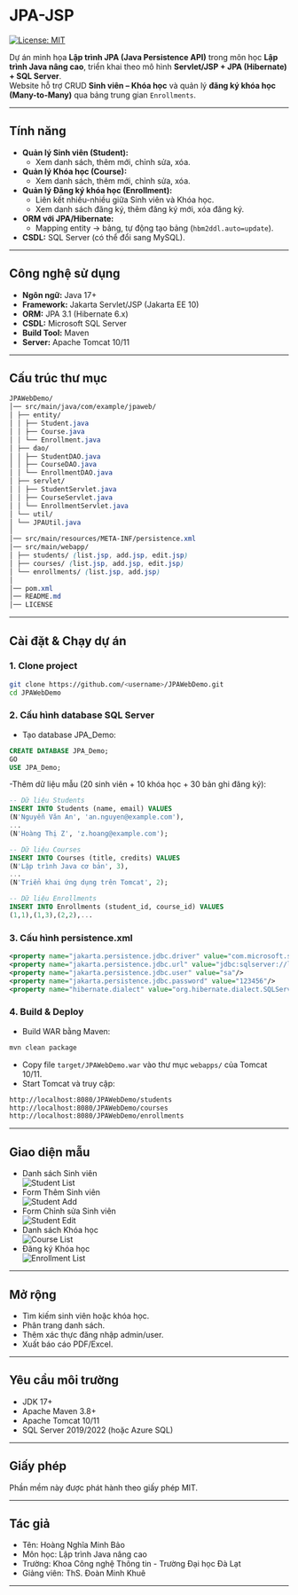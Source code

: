 # JPA-JSP

[![License: MIT](https://img.shields.io/badge/License-MIT-yellow.svg)](LICENSE)

Dự án minh họa **Lập trình JPA (Java Persistence API)** trong môn học **Lập trình Java nâng cao**, triển khai theo mô hình **Servlet/JSP + JPA (Hibernate) + SQL Server**.  
Website hỗ trợ CRUD **Sinh viên – Khóa học** và quản lý **đăng ký khóa học (Many-to-Many)** qua bảng trung gian `Enrollments`.

---

## Tính năng

- **Quản lý Sinh viên (Student):**
  - Xem danh sách, thêm mới, chỉnh sửa, xóa.
- **Quản lý Khóa học (Course):**
  - Xem danh sách, thêm mới, chỉnh sửa, xóa.
- **Quản lý Đăng ký khóa học (Enrollment):**
  - Liên kết nhiều-nhiều giữa Sinh viên và Khóa học.
  - Xem danh sách đăng ký, thêm đăng ký mới, xóa đăng ký.
- **ORM với JPA/Hibernate:**
  - Mapping entity → bảng, tự động tạo bảng (`hbm2ddl.auto=update`).
- **CSDL:** SQL Server (có thể đổi sang MySQL).

---

## Công nghệ sử dụng

- **Ngôn ngữ:** Java 17+
- **Framework:** Jakarta Servlet/JSP (Jakarta EE 10)
- **ORM:** JPA 3.1 (Hibernate 6.x)
- **CSDL:** Microsoft SQL Server
- **Build Tool:** Maven
- **Server:** Apache Tomcat 10/11

---

## Cấu trúc thư mục

```css
JPAWebDemo/
│── src/main/java/com/example/jpaweb/
│ ├── entity/
│ │ ├── Student.java
│ │ ├── Course.java
│ │ └── Enrollment.java
│ ├── dao/
│ │ ├── StudentDAO.java
│ │ ├── CourseDAO.java
│ │ └── EnrollmentDAO.java
│ ├── servlet/
│ │ ├── StudentServlet.java
│ │ ├── CourseServlet.java
│ │ └── EnrollmentServlet.java
│ └── util/
│ └── JPAUtil.java
│
│── src/main/resources/META-INF/persistence.xml
│── src/main/webapp/
│ ├── students/ (list.jsp, add.jsp, edit.jsp)
│ ├── courses/ (list.jsp, add.jsp, edit.jsp)
│ └── enrollments/ (list.jsp, add.jsp)
│
│── pom.xml
│── README.md
│── LICENSE
```

---

## Cài đặt & Chạy dự án

### 1. Clone project

```bash
git clone https://github.com/<username>/JPAWebDemo.git
cd JPAWebDemo
```

### 2. Cấu hình database SQL Server
- Tạo database JPA_Demo:

```sql
CREATE DATABASE JPA_Demo;
GO
USE JPA_Demo;
```

-Thêm dữ liệu mẫu (20 sinh viên + 10 khóa học + 30 bản ghi đăng ký):

```sql
-- Dữ liệu Students
INSERT INTO Students (name, email) VALUES
(N'Nguyễn Văn An', 'an.nguyen@example.com'),
...
(N'Hoàng Thị Z', 'z.hoang@example.com');

-- Dữ liệu Courses
INSERT INTO Courses (title, credits) VALUES
(N'Lập trình Java cơ bản', 3),
...
(N'Triển khai ứng dụng trên Tomcat', 2);

-- Dữ liệu Enrollments
INSERT INTO Enrollments (student_id, course_id) VALUES
(1,1),(1,3),(2,2),...
```

### 3. Cấu hình persistence.xml
```xml
<property name="jakarta.persistence.jdbc.driver" value="com.microsoft.sqlserver.jdbc.SQLServerDriver"/>
<property name="jakarta.persistence.jdbc.url" value="jdbc:sqlserver://localhost:1433;databaseName=JPA_Demo;encrypt=false"/>
<property name="jakarta.persistence.jdbc.user" value="sa"/>
<property name="jakarta.persistence.jdbc.password" value="123456"/>
<property name="hibernate.dialect" value="org.hibernate.dialect.SQLServerDialect"/>
```

### 4. Build & Deploy
- Build WAR bằng Maven:

```bash
mvn clean package
```
- Copy file `target/JPAWebDemo.war` vào thư mục `webapps/` của Tomcat 10/11.
- Start Tomcat và truy cập:

```bash
http://localhost:8080/JPAWebDemo/students
http://localhost:8080/JPAWebDemo/courses
http://localhost:8080/JPAWebDemo/enrollments
```

---

## Giao diện mẫu
- Danh sách Sinh viên<br>
![Student List](screenshots/student-list.png)
- Form Thêm Sinh viên<br>
![Student Add](screenshots/student-add.png)
- Form Chỉnh sửa Sinh viên<br>
![Student Edit](screenshots/student-edit.png)
- Danh sách Khóa học<br>
![Course List](screenshots/course-list.png)
- Đăng ký Khóa học<br>
![Enrollment List](screenshots/enrollment-list.png)

---

## Mở rộng
- Tìm kiếm sinh viên hoặc khóa học.
- Phân trang danh sách.
- Thêm xác thực đăng nhập admin/user.
- Xuất báo cáo PDF/Excel.

---

## Yêu cầu môi trường
- JDK 17+
- Apache Maven 3.8+
- Apache Tomcat 10/11
- SQL Server 2019/2022 (hoặc Azure SQL)

--- 

## Giấy phép
Phần mềm này được phát hành theo giấy phép MIT.

---

## Tác giả
- Tên: Hoàng Nghĩa Minh Bảo
- Môn học: Lập trình Java nâng cao
- Trường: Khoa Công nghệ Thông tin - Trường Đại học Đà Lạt
- Giảng viên: ThS. Đoàn Minh Khuê

---
